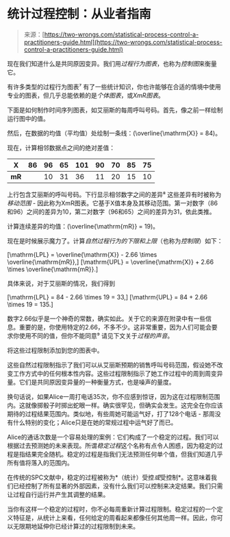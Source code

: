 <!--yml

类别：未分类

日期：2024-05-27 14:41:04

-->

# 统计过程控制：从业者指南

> 来源：[https://two-wrongs.com/statistical-process-control-a-practitioners-guide.html](https://two-wrongs.com/statistical-process-control-a-practitioners-guide.html)

现在我们知道什么是共同原因变异。我们用*过程行为图表*，也称为*控制图*来衡量它。

有许多类型的过程行为图表⁷ 有了一些统计知识，你也许能够在合适的情境中使用专业的图表，但几乎总能依赖的是*个体图表*，或*XmR图表*。

下面是如何制作时间序列图表，如艾丽斯的每周呼叫号码。首先，像之前一样绘制运行图中的值。

然后，在数据的均值（平均值）处绘制一条线：\(\overline{\mathrm{X}} = 84\)。

现在，计算相邻数据点之间的绝对差值：

| **X** | 86 | 96 | 65 | 101 | 90 | 70 | 85 | 75 |
| --- | --- | --- | --- | --- | --- | --- | --- | --- |
| **mR** |   | 10 | 31 | 36 | 11 | 20 | 15 | 10 |

上行包含艾丽斯的呼叫号码。下行显示相邻数字之间的差异⁸ 这些差异有时被称为*移动范围* - 因此称为XmR图表。它基于X值本身及其移动范围。第一对数字（86和96）之间的差异为10，第二对数字（96和65）之间的差异为31，依此类推。

计算连续差异的均值：\(\overline{\mathrm{mR}} = 19\)。

现在是时候展示魔力了。计算*自然过程行为的下限和上限*（也称为*控制限*）如下：

\[\mathrm{LPL} = \overline{\mathrm{X}} - 2.66 \times \overline{\mathrm{mR}},\] \[\mathrm{UPL} = \overline{\mathrm{X}} + 2.66 \times \overline{\mathrm{mR}}.\]

具体来说，对于艾丽斯的情况，我们得到

\[\mathrm{LPL} = 84 - 2.66 \times 19 = 33,\] \[\mathrm{UPL} = 84 + 2.66 \times 19 = 135.\]

数字2.66似乎是一个神奇的常数，确实如此。关于它的来源在附录中有一些信息。重要的是，你使用特定的2.66，不多不少。这非常重要，因为人们可能会要求你使用不同的值，但你不能同意⁹ 请见下文关于*过程的声音*。

将这些过程限制添加到您的图表中。

这些自然过程限制指示了我们可以从艾丽斯预期的销售呼叫号码范围，假设她不改变工作方式中的任何根本性内容。这些过程限制指示了她工作过程中的周到周变异量。它们是共同原因变异量的一种衡量方式，也是噪声的量度。

换句话说，如果Alice一周打电话35次，你不应感到惊讶，因为这在过程限制范围内。这就像掷骰子时掷出蛇眼一样。确实很罕见，但确实会发生。这完全在你应该期待的过程结果范围内。类似地，有些周她可能运气好，打了128个电话 - 那周没有什么特别的变化；Alice只是在她的常规过程中运气好了而已。

Alice的通话次数是一个容易处理的案例：它们构成了一个稳定的过程。我们可以根据过去预测她的未来表现。所谓*稳定过程*这个名称有点令人困惑，因为稳定的过程是指结果完全随机。稳定的过程是指我们无法预测任何单个值，但我们知道几乎所有值将落入的范围内。

在传统的SPC文献中，稳定的过程被称为*（统计）受控*或*受控制*。这意味着我们已经控制了所有显著的外部因素，没有什么我们可以控制来决定结果。我们只需让过程自行运行并产生其调整的结果。

当你有这样一个稳定的过程时，你不必每周重新计算过程限制。稳定过程的一个定义特征是，从统计上来看，任何给定的周看起来都像任何其他周一样。因此，你可以无限期地延伸你已经计算过的过程限制到未来。
